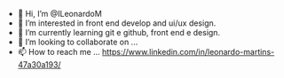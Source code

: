 - 👋 Hi, I’m @ILeonardoM
- 👀 I’m interested in front end develop and ui/ux design.
- 🌱 I’m currently learning git e github, front end e design.
- 💞️ I’m looking to collaborate on ...
- 📫 How to reach me ... https://www.linkedin.com/in/leonardo-martins-47a30a193/

<!---
ILeonardoM/ILeonardoM is a ✨ special ✨ repository because its `README.md` (this file) appears on your GitHub profile.
You can click the Preview link to take a look at your changes.
--->
